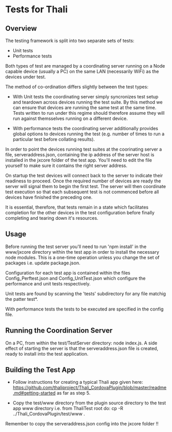 # Tests for Thali

## Overview

The testing framework is split into two separate sets of tests:
- Unit tests
- Performance tests

Both types of test are managed by a coordinating server running on a Node capable device (usually a PC) on the same LAN (necessarily WiFi) as the devices under test.

The method of co-ordination differs slightly between the test types:

- With Unit tests the coordinating server simply syncronizes test setup and teardown across devices running the test suite. By this method we can ensure that devices are running the same test at the same time. Tests written to run under this regime should therefore assume they will run against themsselves running on a different device. 

- With performance tests the coordinating server additionally provides global options to devices running the test (e.g. number of times to run a particular test before collating results).

In order to point the devices running test suites at the coorinating server a file, serveraddress.json, containing the ip address of the server host is installed in the jxcore folder of the test app. You'll need to edit the file yourself to make sure it contains the right server address.

On startup the test devices will connect back to the server to indicate their readiness to proceed. Once the required number of devices are ready the server will signal them to begin the first test. The server will then coordinate test execution so that each subsequent test is not commenced before all devices have finished the preceding one.

It is essential, therefore, that tests remain in a state which facilitates completion for the other devices in the test configuration before finally completing and tearing down it's resources.

## Usage

Before running the test server you'll need to run 'npm install' in the www/jxcore directory within the test app in order to install the necessary node modules. This is a one-time operation unless you change the set of packages i.e. update package.json. 

Configuration for each test app is contained within the files Config\_Perftest.json and Config\_UnitTest.json which configure the performance and unit tests respectively.

Unit tests are found by scanning the 'tests' subdirectory for any file matchig the patter test\*.

With performance tests the tests to be executed are specified in the config file.

## Running the Coordination Server

On a PC, from within the test/TestServer directory: node index.js. A side effect of starting the server is that the serveraddress.json file is created, ready to install into the test application.

## Building the Test App

- Follow instructions for creating a typical Thali app given here: <https://github.com/thaliproject/Thali_CordovaPlugin/blob/master/readme.md#getting-started> as far as step 5.

- Copy the test/www directory from the plugin source directory to the test app www directory i.e. from ThaliTest root do: 
  cp -R ../Thali\_CordovaPlugin/test/www .

Remember to copy the serveraddress.json config into the jxcore folder !!
